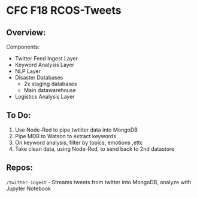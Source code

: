# CFC F18 RCOS-Tweets 

Overview:
---

Components:

- Twitter Feed Ingest Layer
- Keyword Analysis Layer
- NLP Layer 
- Disaster Databases
  - 2x staging databases
  - Main datawarehouse
- Logistics Analysis Layer


To Do:
---

1. Use Node-Red to pipe twtiiter data into MongoDB
2. Pipe MDB to Watson to extract keywords
3. On keyword analysis, filter by topics, emotions ,ettc
4. Take clean data, using Node-Red, to send back to 2nd datastore

Repos:
---

`/twitter-ingest` - Streams tweets from twitter into MongoDB, analyze with Jupyter Notebook
